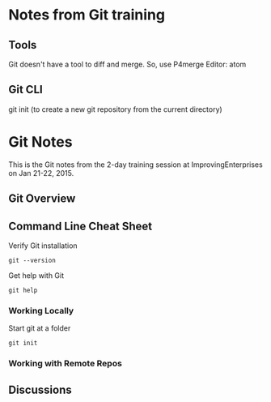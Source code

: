 # Notes from Git training

## Tools
Git doesn't have a tool to diff and merge. So, use P4merge
Editor: atom

## Git CLI
git init (to create a new git repository from the current directory)
# Git Notes
This is the Git notes from the 2-day training session at ImprovingEnterprises on Jan 21-22, 2015.
## Git Overview

## Command Line Cheat Sheet
Verify Git installation
```
git --version
```
Get help with Git
```
git help
```
### Working Locally
Start git at a folder
```
git init
```

### Working with Remote Repos

## Discussions
